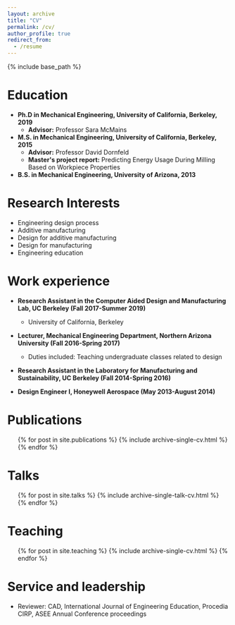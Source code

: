 ```yaml
---
layout: archive
title: "CV"
permalink: /cv/
author_profile: true
redirect_from:
  - /resume
---
```


{% include base_path %}

Education
======
* <b>Ph.D in Mechanical Engineering, University of California, Berkeley, 2019 </b>
  * <b>Advisor:</b> Professor Sara McMains
* <b>M.S. in Mechanical Engineering, University of California, Berkeley, 2015</b>
  * <b>Advisor:</b> Professor David Dornfeld
  * <b>Master's project report:</b> Predicting Energy Usage During Milling Based on Workpiece Properties
* <b>B.S. in Mechanical Engineering, University of Arizona, 2013</b>
  
Research Interests
======
* Engineering design process
* Additive manufacturing
* Design for additive manufacturing
* Design for manufacturing 
* Engineering education
  
Work experience
======
* <b>Research Assistant in the Computer Aided Design and Manufacturing Lab, UC Berkeley (Fall 2017-Summer 2019)</b>
  * University of California, Berkeley
  
* <b>Lecturer, Mechanical Engineering Department, Northern Arizona University (Fall 2016-Spring 2017)</b>
  * Duties included: Teaching undergraduate classes related to design

* <b>Research Assistant in the Laboratory for Manufacturing and Sustainability, UC Berkeley (Fall 2014-Spring 2016)</b>

* <b>Design Engineer I, Honeywell Aerospace (May 2013-August 2014)</b>


Publications
======
  <ul>{% for post in site.publications %}
    {% include archive-single-cv.html %}
  {% endfor %}</ul>
  
Talks
======
  <ul>{% for post in site.talks %}
    {% include archive-single-talk-cv.html %}
  {% endfor %}</ul>
  
Teaching
======
  <ul>{% for post in site.teaching %}
    {% include archive-single-cv.html %}
  {% endfor %}</ul>
  
Service and leadership
======
* Reviewer: CAD, International Journal of Engineering Education, Procedia CIRP, ASEE Annual Conference proceedings
